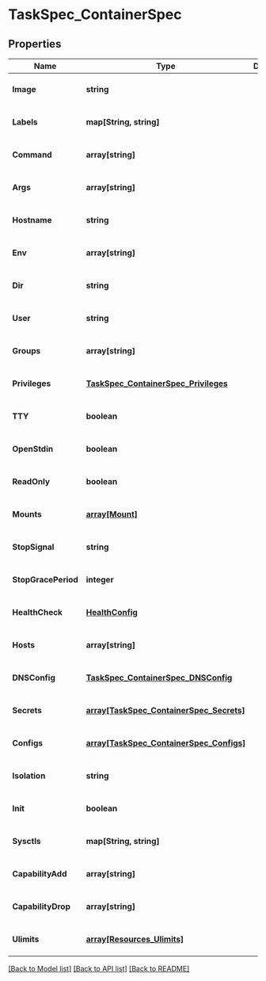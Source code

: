 # TaskSpec_ContainerSpec

## Properties
Name | Type | Description | Notes
------------ | ------------- | ------------- | -------------
**Image** | **string** |  | [optional] [default to null]
**Labels** | **map[String, string]** |  | [optional] [default to null]
**Command** | **array[string]** |  | [optional] [default to null]
**Args** | **array[string]** |  | [optional] [default to null]
**Hostname** | **string** |  | [optional] [default to null]
**Env** | **array[string]** |  | [optional] [default to null]
**Dir** | **string** |  | [optional] [default to null]
**User** | **string** |  | [optional] [default to null]
**Groups** | **array[string]** |  | [optional] [default to null]
**Privileges** | [**TaskSpec_ContainerSpec_Privileges**](TaskSpec_ContainerSpec_Privileges.md) |  | [optional] [default to null]
**TTY** | **boolean** |  | [optional] [default to null]
**OpenStdin** | **boolean** |  | [optional] [default to null]
**ReadOnly** | **boolean** |  | [optional] [default to null]
**Mounts** | [**array[Mount]**](Mount.md) |  | [optional] [default to null]
**StopSignal** | **string** |  | [optional] [default to null]
**StopGracePeriod** | **integer** |  | [optional] [default to null]
**HealthCheck** | [**HealthConfig**](HealthConfig.md) |  | [optional] [default to null]
**Hosts** | **array[string]** |  | [optional] [default to null]
**DNSConfig** | [**TaskSpec_ContainerSpec_DNSConfig**](TaskSpec_ContainerSpec_DNSConfig.md) |  | [optional] [default to null]
**Secrets** | [**array[TaskSpec_ContainerSpec_Secrets]**](TaskSpec_ContainerSpec_Secrets.md) |  | [optional] [default to null]
**Configs** | [**array[TaskSpec_ContainerSpec_Configs]**](TaskSpec_ContainerSpec_Configs.md) |  | [optional] [default to null]
**Isolation** | **string** |  | [optional] [default to null]
**Init** | **boolean** |  | [optional] [default to null]
**Sysctls** | **map[String, string]** |  | [optional] [default to null]
**CapabilityAdd** | **array[string]** |  | [optional] [default to null]
**CapabilityDrop** | **array[string]** |  | [optional] [default to null]
**Ulimits** | [**array[Resources_Ulimits]**](Resources_Ulimits.md) |  | [optional] [default to null]

[[Back to Model list]](../README.md#documentation-for-models) [[Back to API list]](../README.md#documentation-for-api-endpoints) [[Back to README]](../README.md)


